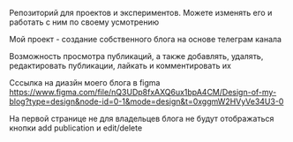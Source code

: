 
Репозиторий для проектов и экспериментов. Можете изменять его и работать с ним по своему усмотрению



Мой проект - создание собственного блога на основе телеграм канала

Возможность просмотра публикаций, а также добавлять, удалять, редактировать публикации, лайкать и комментировать их

Сссылка на диазйн моего блога в figma https://www.figma.com/file/nQ3UDp8fxAXQ6ux1bpA4CM/Design-of-my-blog?type=design&node-id=0-1&mode=design&t=0xggmW2HVyVe34U3-0

На первой странице не для владельцев блога не будут отображаться кнопки add publication и edit/delete

